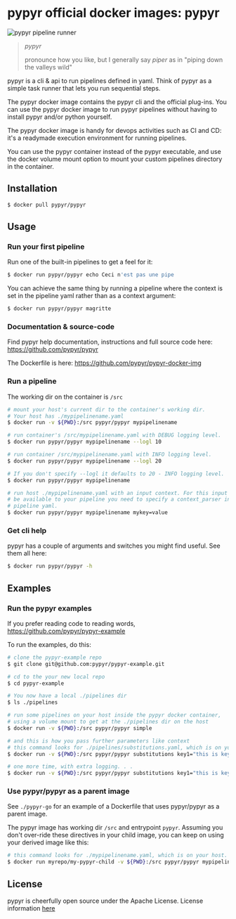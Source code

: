 # pypyr official docker images: pypyr

![pypyr pipeline runner](https://pypyr.io/images/2x1/pypyr-taskrunner-yaml-pipeline-automation-1200x600.1bd2401e4f8071d85bcb1301128e4717f0f54a278e91c9c350051191de9d22c0.png)

> *pypyr*
>
> pronounce how you like, but I generally say *piper* as in "piping
    down the valleys wild"

pypyr is a cli & api to run pipelines defined in yaml.
Think of pypyr as a simple task runner that lets you run sequential
steps.

The pypyr docker image contains the pypyr cli and the official plug-ins.
You can use the pypyr docker image to run pypyr pipelines without having
to install pypyr and/or python yourself.

The pypyr docker image is handy for devops activities such as CI and CD: it's a
readymade execution environment for running pipelines.

You can use the pypyr container instead of the pypyr executable, and use the
docker volume mount option to mount your custom pipelines directory in
the container.


## Installation

```bash
$ docker pull pypyr/pypyr
```

## Usage
### Run your first pipeline

Run one of the built-in pipelines to get a feel for it:

```bash
$ docker run pypyr/pypyr echo Ceci n'est pas une pipe
```

You can achieve the same thing by running a pipeline where the context
is set in the pipeline yaml rather than as a context argument:

```bash
$ docker run pypyr/pypyr magritte
```

### Documentation & source-code
Find pypyr help documentation, instructions and full source code here:
https://github.com/pypyr/pypyr

The Dockerfile is here:
https://github.com/pypyr/pypyr-docker-img

### Run a pipeline

The working dir on the container is `/src`

```bash
# mount your host's current dir to the container's working dir.
# Your host has ./mypipelinename.yaml
$ docker run -v ${PWD}:/src pypyr/pypyr mypipelinename

# run container's /src/mypipelinename.yaml with DEBUG logging level.
$ docker run pypyr/pypyr mypipelinename --logl 10

# run container /src/mypipelinename.yaml with INFO logging level.
$ docker run pypyr/pypyr mypipelinename --logl 20

# If you don't specify --logl it defaults to 20 - INFO logging level.
$ docker run pypyr/pypyr mypipelinename

# run host ./mypipelinename.yaml with an input context. For this input to
# be available to your pipeline you need to specify a context_parser in your
# pipeline yaml.
$ docker run pypyr/pypyr mypipelinename mykey=value
```

### Get cli help

pypyr has a couple of arguments and switches you might find useful. See
them all here:

```bash
$ docker run pypyr/pypyr -h
```

## Examples
### Run the pypyr examples
If you prefer reading code to reading words, https://github.com/pypyr/pypyr-example

To run the examples, do this:

```bash
# clone the pypyr-example repo
$ git clone git@github.com:pypyr/pypyr-example.git

# cd to the your new local repo
$ cd pypyr-example

# You now have a local ./pipelines dir
$ ls ./pipelines

# run some pipelines on your host inside the pypyr docker container,
# using a volume mount to get at the ./pipelines dir on the host
$ docker run -v ${PWD}:/src pypyr/pypyr simple

# and this is how you pass further parameters like context
# this command looks for ./pipelines/substitutions.yaml, which is on your host.
$ docker run -v ${PWD}:/src pypyr/pypyr substitutions key1="this is key1 in context" key2=pipe

# one more time, with extra logging. . .
$ docker run -v ${PWD}:/src pypyr/pypyr substitutions key1="this is key1 in context" key2=pipe --logl 10
```

### Use pypyr/pypyr as a parent image
See `./pypyr-go` for an example of a Dockerfile that uses pypyr/pypyr as a parent
image.

The pypyr image has working dir `/src` and entrypoint `pypyr`. Assuming you
don't over-ride these directives in your child image, you can keep on using
your derived image like this:

```bash
# this command looks for ./mypipelinename.yaml, which is on your host.
$ docker run myrepo/my-pypyr-child -v ${PWD}:/src pypyr/pypyr mypipelinename
```

## License
pypyr is cheerfully open source under the Apache License. License information
[here](https://github.com/pypyr/pypyr-docker-img/blob/main/LICENSE)
